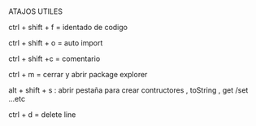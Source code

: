 # 
ATAJOS UTILES

ctrl + shift + f = identado de codigo 

ctrl + shift + o  = auto import 

ctrl + shift +c = comentario  

ctrl + m = cerrar y abrir package explorer

alt + shift + s : abrir pestaña para crear contructores , toString , get  /set ...etc

ctrl + d = delete line 
